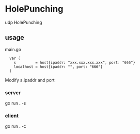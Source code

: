# HolePunching
udp HolePunching

## usage
  main.go
  ```
    var (
      s         = host{ipaddr: "xxx.xxx.xxx.xxx", port: "666"}
      localhost = host{ipaddr: "", port: "666"}
    )
  ```
  Modify s.ipaddr and port 
  
### server
  go run . -s
  
### client 
  go run . -c
